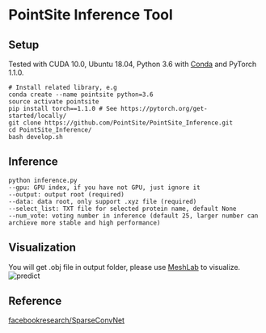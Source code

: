 # PointSite Inference Tool
## Setup

Tested with CUDA 10.0, Ubuntu 18.04, Python 3.6 with [Conda](https://www.anaconda.com/) and PyTorch 1.1.0.

```
# Install related library, e.g
conda create --name pointsite python=3.6
source activate pointsite
pip install torch==1.1.0 # See https://pytorch.org/get-started/locally/
git clone https://github.com/PointSite/PointSite_Inference.git
cd PointSite_Inference/
bash develop.sh
```
## Inference
 ```
python inference.py 
--gpu: GPU index, if you have not GPU, just ignore it
--output: output root (required)
--data: data root, only support .xyz file (required)
--select_list: TXT file for selected protein name, default None
--num_vote: voting number in inference (default 25, larger number can archieve more stable and high performance)
```
## Visualization
You will get .obj file in output folder, please use [MeshLab](http://www.meshlab.net/) to visualize.
![predict](pic/result.png)

## Reference
[facebookresearch/SparseConvNet](https://github.com/facebookresearch/SparseConvNet/tree/master/)

